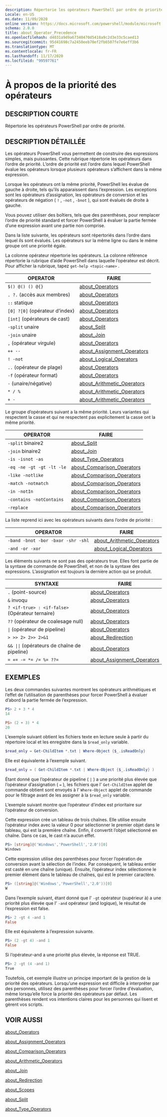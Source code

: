 ```yaml
---
description: Répertorie les opérateurs PowerShell par ordre de priorité.
Locale: en-US
ms.date: 11/09/2020
online version: https://docs.microsoft.com/powershell/module/microsoft.powershell.core/about/about_operator_precedence?view=powershell-7.2&WT.mc_id=ps-gethelp
schema: 2.0.0
title: about_Operator_Precedence
ms.openlocfilehash: d4031a9d9a67340470d5418a9c2d3e33c5caed13
ms.sourcegitcommit: 95d41698c7a2450eeb70ef2fb6507fe7e6eff3b6
ms.translationtype: MT
ms.contentlocale: fr-FR
ms.lasthandoff: 11/17/2020
ms.locfileid: "99597761"
---
```

# <a name="about-operator-precedence"></a>À propos de la priorité des opérateurs

## <a name="short-description"></a>DESCRIPTION COURTE
Répertorie les opérateurs PowerShell par ordre de priorité.

## <a name="long-description"></a>DESCRIPTION DÉTAILLÉE

Les opérateurs PowerShell vous permettent de construire des expressions simples, mais puissantes. Cette rubrique répertorie les opérateurs dans l’ordre de priorité. L’ordre de priorité est l’ordre dans lequel PowerShell évalue les opérateurs lorsque plusieurs opérateurs s’affichent dans la même expression.

Lorsque les opérateurs ont la même priorité, PowerShell les évalue de gauche à droite, tels qu’ils apparaissent dans l’expression. Les exceptions sont les opérateurs d’assignation, les opérateurs de conversion et les opérateurs de négation ( `!` , `-not` , `-bnot` ), qui sont évalués de droite à gauche.

Vous pouvez utiliser des boîtiers, tels que des parenthèses, pour remplacer l’ordre de priorité standard et forcer PowerShell à évaluer la partie fermée d’une expression avant une partie non comprise.

Dans la liste suivante, les opérateurs sont répertoriés dans l’ordre dans lequel ils sont évalués. Les opérateurs sur la même ligne ou dans le même groupe ont une priorité égale.

La colonne opérateur répertorie les opérateurs. La colonne référence répertorie la rubrique d’aide PowerShell dans laquelle l’opérateur est décrit. Pour afficher la rubrique, tapez `get-help <topic-name>` .

|         OPERATOR         |           FAIRE            |
| ------------------------ | ------------------------------ |
| `$() @() () @{}`         | [about_Operators][]            |
| `. ?.` (accès aux membres)   | [about_Operators][]            |
| `::` statique            | [about_Operators][]            |
| `[0] ?[0]` (opérateur d’index) | [about_Operators][]         |
| `[int]` (opérateurs de cast) | [about_Operators][]            |
| `-split` unaire         | [about_Split][]                |
| `-join` unaire          | [about_Join][]                 |
| `,` (opérateur virgule)     | [about_Operators][]            |
| `++ --`                  | [about_Assignment_Operators][] |
| `! -not`                 | [about_Logical_Operators][]    |
| `..` (opérateur de plage)    | [about_Operators][]            |
| `-f` (opérateur format)   | [about_Operators][]            |
| `-` (unaire/négative)     | [about_Arithmetic_Operators][] |
| `* / %`                  | [about_Arithmetic_Operators][] |
| `+ -`                    | [about_Arithmetic_Operators][] |

Le groupe d’opérateurs suivant a la même priorité. Leurs variantes qui respectent la casse et qui ne respectent pas explicitement la casse ont la même priorité.

|         OPERATOR          |           FAIRE            |
| ------------------------- | ------------------------------ |
| `-split` binaire2         | [about_Split][]                |
| `-join` binaire2          | [about_Join][]                 |
| `-is -isnot -as`          | [about_Type_Operators][]       |
| `-eq -ne -gt -gt -lt -le` | [about_Comparison_Operators][] |
| `-like -notlike`          | [about_Comparison_Operators][] |
| `-match -notmatch`        | [about_Comparison_Operators][] |
| `-in -notIn`              | [about_Comparison_Operators][] |
| `-contains -notContains`  | [about_Comparison_Operators][] |
| `-replace`                | [about_Comparison_Operators][] |

La liste reprend ici avec les opérateurs suivants dans l’ordre de priorité :

|                OPERATOR                 |           FAIRE            |
| --------------------------------------- | ------------------------------ |
| `-band -bnot -bor -bxor -shr -shl`      | [about_Arithmetic_Operators][] |
| `-and -or -xor`                         | [about_Logical_Operators][]    |

Les éléments suivants ne sont pas des opérateurs true. Elles font partie de la syntaxe de commande de PowerShell, et non de la syntaxe des expressions. L’assignation est toujours la dernière action qui se produit.

|                SYNTAXE                   |           FAIRE            |
| --------------------------------------- | ------------------------------ |
| `.` (point-source)                        | [about_Operators][]            |
| `&` invoqu                              | [about_Operators][]            |
| `? <if-true> : <if-false>` (Opérateur ternaire) | [about_Operators][]      |
| `??` (opérateur de coalesage null)            | [about_Operators][]            |
| <code>&#124;</code> (opérateur de pipeline) | [about_Operators][]            |
| `> >> 2> 2>> 2>&1`                      | [about_Redirection][]          |
| <code>&& &#124;&#124;</code> (opérateurs de chaîne de pipeline) | [about_Operators][] |
| `= += -= *= /= %= ??=`                  | [about_Assignment_Operators][] |

## <a name="examples"></a>EXEMPLES

Les deux commandes suivantes montrent les opérateurs arithmétiques et l’effet de l’utilisation de parenthèses pour forcer PowerShell à évaluer d’abord la partie fermée de l’expression.

```powershell
PS> 2 + 3 * 4
14

PS> (2 + 3) * 4
20
```

L’exemple suivant obtient les fichiers texte en lecture seule à partir du répertoire local et les enregistre dans la `$read_only` variable.

```powershell
$read_only = Get-ChildItem *.txt | Where-Object {$_.isReadOnly}
```

Elle est équivalente à l’exemple suivant.

```powershell
$read_only = ( Get-ChildItem *.txt | Where-Object {$_.isReadOnly} )
```

Étant donné que l’opérateur de pipeline ( `|` ) a une priorité plus élevée que l’opérateur d’assignation ( `=` ), les fichiers que l' `Get-ChildItem` applet de commande obtient sont envoyés à l' `Where-Object` applet de commande pour le filtrage avant de les assigner à la `$read_only` variable.

L’exemple suivant montre que l’opérateur d’index est prioritaire sur l’opérateur de conversion.

Cette expression crée un tableau de trois chaînes. Elle utilise ensuite l’opérateur index avec la valeur 0 pour sélectionner le premier objet dans le tableau, qui est la première chaîne. Enfin, il convertit l’objet sélectionné en chaîne. Dans ce cas, le cast n’a aucun effet.

```powershell
PS> [string]@('Windows','PowerShell','2.0')[0]
Windows
```

Cette expression utilise des parenthèses pour forcer l’opération de conversion avant la sélection de l’index. Par conséquent, le tableau entier est casté en une chaîne (unique). Ensuite, l’opérateur index sélectionne le premier élément dans le tableau de chaînes, qui est le premier caractère.

```powershell
PS> ([string]@('Windows','PowerShell','2.0'))[0]
W
```

Dans l’exemple suivant, étant donné que l' `-gt` opérateur (supérieur à) a une priorité plus élevée que l' `-and` opérateur (and logique), le résultat de l’expression est false.

```powershell
PS> 2 -gt 4 -and 1
False
```

Elle est équivalente à l’expression suivante.

```powershell
PS> (2 -gt 4) -and 1
False
```

Si l’opérateur-and a une priorité plus élevée, la réponse est TRUE.

```powershell
PS> 2 -gt (4 -and 1)
True
```

Toutefois, cet exemple illustre un principe important de la gestion de la priorité des opérateurs. Lorsqu’une expression est difficile à interpréter par des personnes, utilisez des parenthèses pour forcer l’ordre d’évaluation, même lorsqu’elle force la priorité des opérateurs par défaut. Les parenthèses rendent vos intentions claires pour les personnes qui lisent et gèrent vos scripts.

## <a name="see-also"></a>VOIR AUSSI

[about_Operators][]

[about_Assignment_Operators][]

[about_Comparison_Operators][]

[about_Arithmetic_Operators][]

[about_Join][]

[about_Redirection][]

[about_Scopes][]

[about_Split][]

[about_Type_Operators][]

<!-- reference links -->
[about_Arithmetic_Operators]: about_Arithmetic_Operators.md
[about_Assignment_Operators]: about_Assignment_Operators.md
[about_Comparison_Operators]: about_Comparison_Operators.md
[about_Join]: about_Join.md
[about_Logical_Operators]: about_logical_operators.md
[about_Operators]: about_Operators.md
[about_Redirection]: about_Redirection.md
[about_Scopes]: about_Scopes.md
[about_Split]: about_Split.md
[about_Type_Operators]: about_Type_Operators.md
